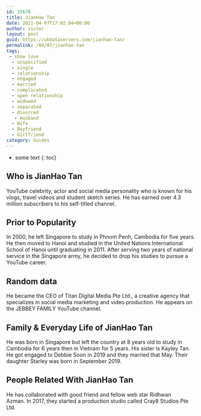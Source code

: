 ```yaml
---
id: 15678
title: JianHao Tan
date: 2021-04-07T17:02:04+00:00
author: victor
layout: post
guid: https://ukdataservers.com/jianhao-tan/
permalink: /04/07/jianhao-tan
tags:
 - show love
  - unspecified
  - single
  - relationship
  - engaged
  - married
  - complicated
  - open relationship
  - widowed
  - separated
  - divorced
   - Husband
  - Wife
  - Boyfriend
  - Girlfriend
category: Guides
---
```


* some text
{: toc}


## Who is JianHao Tan



YouTube celebrity, actor and social media personality who is known for his vlogs, travel videos and student sketch series. He has earned over 4.3 million subscribers to his self-titled channel.  

                
                
                
## Prior to Popularity



In 2000, he left Singapore to study in Phnom Penh, Cambodia for five years. He then moved to Hanoi and studied in the United Nations International School of Hanoi until graduating in 2011. After serving two years of national service in the Singapore army, he decided to drop his studies to pursue a YouTube career. 

                
                
                
## Random data



He became the CEO of Titan Digital Media Pte Ltd., a creative agency that specializes in social media marketing and video production. He appears on the JEBBEY FAMILY YouTube channel.

                
                
                
## Family & Everyday Life of JianHao Tan



He was born in Singapore but left the country at 8 years old to study in Cambodia for 6 years then in Vietnam for 5 years. His sister is Kayley Tan. He got engaged to Debbie Soon in 2019 and they married that May. Their daughter Starley was born in September 2019. 

                
                
                
## People Related With JianHao Tan



He has collaborated with good friend and fellow web star Ridhwan Azman. In 2017, they started a production studio called Cray8 Studios Pte Ltd.

                
              
            
          
          
          